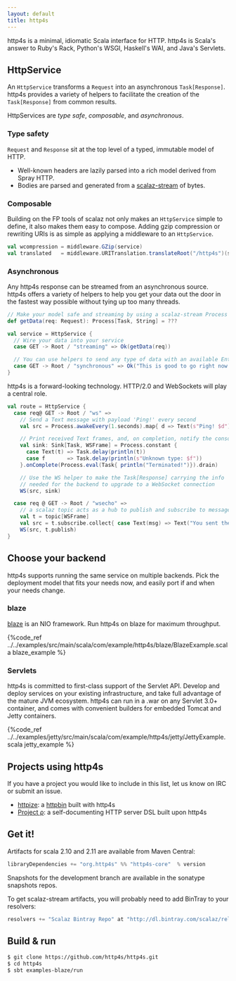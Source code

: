 ```yaml
---
layout: default
title: http4s
---
```


http4s is a minimal, idiomatic Scala interface for HTTP.  http4s is Scala's answer to Ruby's 
Rack, Python's WSGI, Haskell's WAI, and Java's Servlets.

## HttpService ##

An `HttpService` transforms a `Request` into an asynchronous `Task[Response]`. http4s provides a variety
of helpers to facilitate the creation of the `Task[Response]` from common results.

HttpServices are _type safe_, _composable_, and _asynchronous_.

### Type safety

`Request` and `Response` sit at the top level of a typed, immutable model of HTTP.

* Well-known headers are lazily parsed into a rich model derived from Spray HTTP.
* Bodies are parsed and generated from a [scalaz-stream](http://github.com/scalaz/scalaz-stream) of bytes.

### Composable

Building on the FP tools of scalaz not only makes an `HttpService` simple to define,
it also makes them easy to compose.  Adding gzip compression or rewriting URIs is
as simple as applying a middleware to an `HttpService`.

```scala
val wcompression = middleware.GZip(service)
val translated   = middleware.URITranslation.translateRoot("/http4s")(service)
```

### Asynchronous

Any http4s response can be streamed from an asynchronous source. http4s offers a variety
of helpers to help you get your data out the door in the fastest way possible without
tying up too many threads.

```scala
// Make your model safe and streaming by using a scalaz-stream Process
def getData(req: Request): Process[Task, String] = ???

val service = HttpService {
  // Wire your data into your service
  case GET -> Root / "streaming" => Ok(getData(req))

  // You can use helpers to send any type of data with an available EntityEncoder[T]
  case GET -> Root / "synchronous" => Ok("This is good to go right now.")
}
```

http4s is a forward-looking technology.  HTTP/2.0 and WebSockets will play a central role.

```scala
val route = HttpService {
  case req@ GET -> Root / "ws" =>
    // Send a Text message with payload 'Ping!' every second
    val src = Process.awakeEvery(1.seconds).map{ d => Text(s"Ping! $d") }

    // Print received Text frames, and, on completion, notify the console
    val sink: Sink[Task, WSFrame] = Process.constant {
      case Text(t) => Task.delay(println(t))
      case f       => Task.delay(println(s"Unknown type: $f"))
    }.onComplete(Process.eval(Task{ println("Terminated!")}).drain)

    // Use the WS helper to make the Task[Response] carrying the info
    // needed for the backend to upgrade to a WebSocket connection
    WS(src, sink)

  case req @ GET -> Root / "wsecho" =>
    // a scalaz topic acts as a hub to publish and subscribe to messages safely
    val t = topic[WSFrame]
    val src = t.subscribe.collect{ case Text(msg) => Text("You sent the server: " + msg) }
    WS(src, t.publish)
}
```

## Choose your backend

http4s supports running the same service on multiple backends.  Pick the deployment model that fits your 
needs now, and easily port if and when your needs change.
### blaze

[blaze](http://github.com/http4s/blaze) is an NIO framework.  Run http4s on blaze for maximum throughput.

{%code_ref ../../examples/src/main/scala/com/example/http4s/blaze/BlazeExample.scala blaze_example %}

### Servlets

http4s is committed to first-class support of the Servlet API.  Develop and deploy services 
on your existing infrastructure, and take full advantage of the mature JVM ecosystem.
http4s can run in a .war on any Servlet 3.0+ container, and comes with convenient builders
for embedded Tomcat and Jetty containers.

{%code_ref ../../examples/jetty/src/main/scala/com/example/http4s/jetty/JettyExample.scala jetty_example %}

## Projects using http4s ##

If you have a project you would like to include in this list, let us know on IRC or submit an issue.

* [httpize](http://httpize.herokuapp.com/): a [httpbin](http://httpbin.org/) built with http4s
* [Project ρ](https://github.com/http4s/rho): a self-documenting HTTP server DSL built upon http4s


## Get it! ##

Artifacts for scala 2.10 and 2.11 are available from Maven Central:
```scala
libraryDependencies += "org.http4s" %% "http4s-core"  % version
```

Snapshots for the development branch are available in the sonatype snapshots repos.

To get scalaz-stream artifacts, you will probably need to add BinTray to your resolvers:
```scala
resolvers += "Scalaz Bintray Repo" at "http://dl.bintray.com/scalaz/releases"
```

## Build & run ##

```sh
$ git clone https://github.com/http4s/http4s.git
$ cd http4s
$ sbt examples-blaze/run
```
